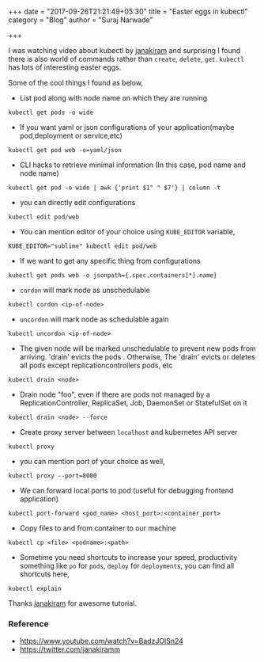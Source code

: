 +++
date = "2017-09-26T21:21:49+05:30"
title = "Easter eggs in kubectl"
category = "Blog"
author = "Suraj Narwade"

+++

I was watching video about kubectl by [janakiram](https://twitter.com/janakiramm) and surprising I found there is also world of commands rather than `create`, `delete`, `get`. `kubectl` has lots of interesting easter eggs.

Some of the cool things I found as below,

* List pod along with node name on which they are running

```
kubectl get pods -o wide
```

* If you want yaml or json configurations of your application(maybe pod,deployment or service,etc)

```
kubectl get pod web -o=yaml/json
```

* CLI hacks to retrieve minimal information (In this case, pod name and node name)

```
kubectl get pod -o wide | awk {'print $1" " $7'} | column -t
```

* you can directly edit configurations

```
kubectl edit pod/web
```

* You can mention editor of your choice using `KUBE_EDITOR` variable,

```
KUBE_EDITOR="sublime" kubectl edit pod/web
```

* If we want to get any specific thing from configurations

```
kubectl get pods web -o jsonpath={.spec.containers[*].name}
```

* `cordon` will mark node as unschedulable

```
kubectl cordon <ip-of-node> 
```

* `uncordon` will mark node as schedulable again

```
kubectl uncordon <ip-of-node>  
```

* The given node will be marked unschedulable to prevent new pods from arriving. 'drain' evicts the pods . Otherwise, The 'drain' evicts or deletes all pods except replicationcontrollers pods, etc

```
kubectl drain <node>
```

* Drain node "foo", even if there are pods not managed by a ReplicationController, ReplicaSet,
Job, DaemonSet or StatefulSet on it

```
kubectl drain <node> --force
```

* Create proxy server between `localhost` and kubernetes API server

```
kubectl proxy 
```

* you can mention port of your choice as well,

```
kubectl proxy --port=8000
```

* We can forward local ports to pod (useful for debugging frontend application)

```
kubectl port-forward <pod_name> <host_port>:<container_port>
```

* Copy files to and from container to our machine

```
kubectl cp <file> <podname>:<path>
```

* Sometime you need shortcuts to increase your speed, productivity something like `po` for `pods`, `deploy` for `deployments`, you can find all shortcuts here,

```
kubectl explain
```


Thanks [janakiram](https://twitter.com/janakiramm) for awesome tutorial.

### Reference

* https://www.youtube.com/watch?v=BadzJOlSn24
* https://twitter.com/janakiramm



 





